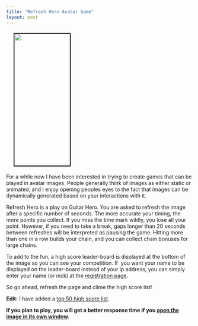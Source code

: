 ```yaml
---
title: "Refresh Hero Avatar Game"
layout: post
---
```


<img class="alignright" style="border: 2px solid black; margin: 5px; margin-left: 20px;" title="Refresh Hero" src="http://classicalcode.com/projects/hero.png" alt="" width="150" height="355" />

For a while now I have been interested in trying to create games that can be played in avatar images. People generally think of images as either static or animated, and I enjoy opening peoples eyes to the fact that images can be dynamically generated based on your interactions with it.

Refresh Hero is a play on Guitar Hero. You are asked to refresh the image after a specific number of seconds. The more accurate your timing, the more points you collect. If you miss the time mark wildly, you lose all your point. However, if you need to take a break, gaps longer than 20 seconds between refreshes will be interpreted as pausing the game. Hitting more than one in a row builds your chain, and you can collect chain bonuses for large chains.

To add to the fun, a high score leader-board is displayed at the bottom of the image so you can see your competition. If  you want your name to be displayed on the leader-board instead of your ip address, you can simply enter your name (or nick) at the <a href="http://classicalcode.com/projects/hero/register.php">registration page</a>.

So go ahead, refresh the page and clime the high score list!

<strong>Edit:</strong> I have added a <a href="http://classicalcode.com/projects/hero/high_score.php">top 50 high score list</a>.

<strong>If you plan to play, you will get a better response time if you <a href='http://classicalcode.com/projects/hero.png' target="_blank">open the image in its own window</a>.</strong>
